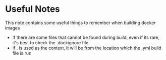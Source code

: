 # Useful Notes

This note contains some useful things to remember when building docker images

- If there are some files that cannot be found during build, even if its rare, it's best to check the .dockignore file
- If . is used as the context, it will be from the location which the .yml build file is run
